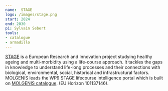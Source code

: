 ```yaml
---
name:  STAGE
logo: /images/stage.png 
start: 2024
end: 2030
pi: Sylvain Sebert
tools:
- catalogue
- armadillo
---
```

[STAGE](https://stage-healthyageing.eu/) is a European Research and Innovation project studying healthy ageing and multi-morbidity using a life-course approach. It tackles the gaps in
knowledge to understand life-long processes and their connections with biological, environmental, social, historical and infrastructural factors. MOLGENIS
leads the WP9 STAGE lifecourse intelligence portal which is built on [MOLGENIS catalogue](https://data-catalogue.molgeniscloud.org/catalogue/catalogue/STAGE).
(EU Horizon 101137146).